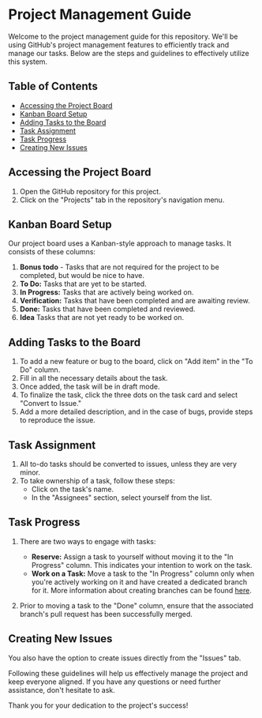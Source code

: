 # Project Management Guide

Welcome to the project management guide for this repository. We'll be using GitHub's project management features to efficiently track and manage our tasks. Below are the steps and guidelines to effectively utilize this system.

## Table of Contents
- [Accessing the Project Board](#accessing-the-project-board)
- [Kanban Board Setup](#kanban-board-setup)
- [Adding Tasks to the Board](#adding-tasks-to-the-board)
- [Task Assignment](#task-assignment)
- [Task Progress](#task-progress)
- [Creating New Issues](#creating-new-issues)

## Accessing the Project Board

1. Open the GitHub repository for this project.
2. Click on the "Projects" tab in the repository's navigation menu.

## Kanban Board Setup

Our project board uses a Kanban-style approach to manage tasks. It consists of these columns:
1. **Bonus todo** - Tasks that are not required for the project to be completed, but would be nice to have.
2. **To Do:** Tasks that are yet to be started.
3. **In Progress:** Tasks that are actively being worked on.
4. **Verification:** Tasks that have been completed and are awaiting review.
5. **Done:** Tasks that have been completed and reviewed.
6. **Idea** Tasks that are not yet ready to be worked on.

## Adding Tasks to the Board

1. To add a new feature or bug to the board, click on "Add item" in the "To Do" column.
2. Fill in all the necessary details about the task.
3. Once added, the task will be in draft mode.
4. To finalize the task, click the three dots on the task card and select "Convert to Issue."
5. Add a more detailed description, and in the case of bugs, provide steps to reproduce the issue.

## Task Assignment

1. All to-do tasks should be converted to issues, unless they are very minor.
2. To take ownership of a task, follow these steps:
    - Click on the task's name.
    - In the "Assignees" section, select yourself from the list.

## Task Progress

1. There are two ways to engage with tasks:
    - **Reserve:** Assign a task to yourself without moving it to the "In Progress" column. This indicates your intention to work on the task.
    - **Work on a Task:** Move a task to the "In Progress" column only when you're actively working on it and have created a dedicated branch for it. More information about creating branches can be found [here](github.md).

2. Prior to moving a task to the "Done" column, ensure that the associated branch's pull request has been successfully merged.

## Creating New Issues

You also have the option to create issues directly from the "Issues" tab.

Following these guidelines will help us effectively manage the project and keep everyone aligned. If you have any questions or need further assistance, don't hesitate to ask.

Thank you for your dedication to the project's success!
